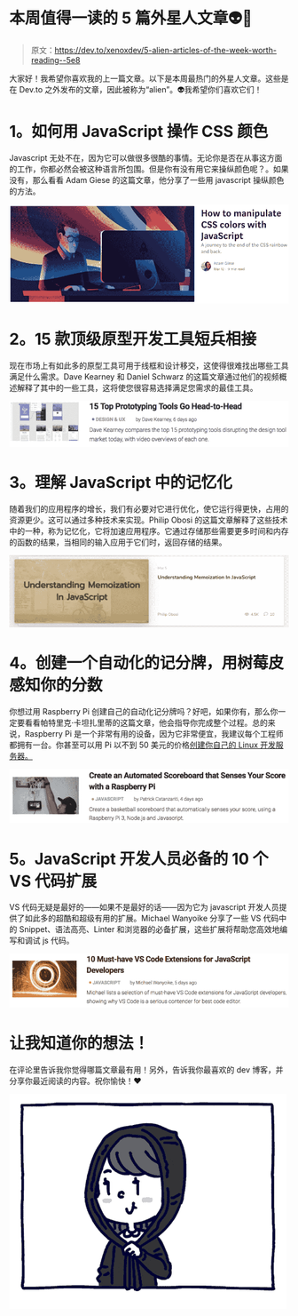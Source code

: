 # 本周值得一读的 5 篇外星人文章👽📖

> 原文：<https://dev.to/xenoxdev/5-alien-articles-of-the-week-worth-reading--5e8>

大家好！我希望你喜欢我的上一篇文章。以下是本周最热门的外星人文章。这些是在 Dev.to 之外发布的文章，因此被称为“alien”。👽我希望你们喜欢它们！

# 1。如何用 JavaScript 操作 CSS 颜色

Javascript 无处不在，因为它可以做很多很酷的事情。无论你是否在从事这方面的工作，你都必然会被这种语言所包围。但是你有没有用它来操纵颜色呢？。如果没有，那么看看 Adam Giese 的这篇文章，他分享了一些用 javascript 操纵颜色的方法。

[![Alt text of image](img/6dcacdd8771cf2b3f1853936b42074ac.png)](https://blog.logrocket.com/how-to-manipulate-css-colors-with-javascript-fb547113a1b8)

# 2。15 款顶级原型开发工具短兵相接

现在市场上有如此多的原型工具可用于线框和设计移交，这使得很难找出哪些工具满足什么需求。Dave Kearney 和 Daniel Schwarz 的这篇文章通过他们的视频概述解释了其中的一些工具，这将使您很容易选择满足您需求的最佳工具。

[![Alt text of image](img/22d5302fa871851d5c1ab4f9f27f6b25.png)](https://www.sitepoint.com/invision-marvel-justinmind-prototyping-tools-compared/)

# 3。理解 JavaScript 中的记忆化

随着我们的应用程序的增长，我们有必要对它进行优化，使它运行得更快，占用的资源更少。这可以通过多种技术来实现。Philip Obosi 的这篇文章解释了这些技术中的一种，称为记忆化，它将加速应用程序。它通过存储那些需要更多时间和内存的函数的结果，当相同的输入应用于它们时，返回存储的结果。

[![Alt text of image](img/e346345b95f0298c39e85a84fb85b8d1.png)](https://scotch.io/tutorials/understanding-memoization-in-javascript)

# 4。创建一个自动化的记分牌，用树莓皮感知你的分数

你想过用 Raspberry Pi 创建自己的自动化记分牌吗？好吧，如果你有，那么你一定要看看帕特里克·卡坦扎里蒂的这篇文章，他会指导你完成整个过程。总的来说，Raspberry Pi 是一个非常有用的设备，因为它非常便宜，我建议每个工程师都拥有一台。你甚至可以用 Pi 以不到 50 美元的价格[创建你自己的 Linux 开发服务器。](https://dev.to/teamxenox/make-a-linux-dev-server-for-less-than-50life--3gc7)

[![Alt text of image](img/ebea851324081dd71eb4e8ee96aeaedd.png)](https://www.sitepoint.com/create-an-automated-scoreboard-that-senses-your-score-with-a-raspberry-pi/)

# 5。JavaScript 开发人员必备的 10 个 VS 代码扩展

VS 代码无疑是最好的——如果不是最好的话——因为它为 javascript 开发人员提供了如此多的超酷和超级有用的扩展。Michael Wanyoike 分享了一些 VS 代码中的 Snippet、语法高亮、Linter 和浏览器的必备扩展，这些扩展将帮助您高效地编写和调试 js 代码。

[![Alt text of image](img/2dae8ce485cfa76b7c295c84c48935c3.png)](https://www.sitepoint.com/vs-code-extensions-javascript-developers/)

# 让我知道你的想法！

在评论里告诉我你觉得哪篇文章最有用！另外，告诉我你最喜欢的 dev 博客，并分享你最近阅读的内容。祝你愉快！❤

[![](img/5024162d4cac66114edb0b4bcc4a36bb.png)](https://i.giphy.com/media/3oEduLRlHYWFNWNkTC/giphy.gif)